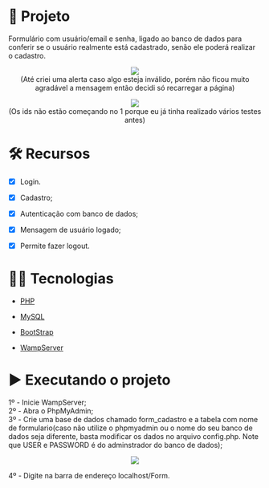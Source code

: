 # 📱 Projeto

Formulário com usuário/email e senha, ligado ao banco de dados para conferir se o usuário realmente está cadastrado, senão ele poderá realizar o cadastro.

<p align="center">
  <img src="https://user-images.githubusercontent.com/29473781/159003560-3c205ee2-d925-44dd-ab7f-fce37e7b08f8.gif" />
    <br>
  (Até criei uma alerta caso algo esteja inválido, porém não ficou muito agradável a mensagem então decidi só recarregar a página)
</p>

<p align="center">
  <img src="https://user-images.githubusercontent.com/29473781/159004565-cf8f9462-3880-4b58-8f20-1caff10972a8.gif" />
  <br>
  (Os ids não estão começando no 1 porque eu já tinha realizado vários testes antes)
</p>


# 🛠️ Recursos

- [x] Login.

- [x] Cadastro;
 
- [x] Autenticação com banco de dados;
 
- [x] Mensagem de usuário logado;
 
- [x] Permite fazer logout.
 
# 👨‍💻 Tecnologias

- [PHP](https://www.php.net/)
 
- [MySQL](https://www.mysql.com/)
 
- [BootStrap](https://getbootstrap.com/)
 
- [WampServer](https://www.wampserver.com/en/)
 
# ▶️ Executando o projeto

1º - Inicie WampServer;
<br>
2º - Abra o PhpMyAdmin;
<br>
3º - Crie uma base de dados chamado form_cadastro e a tabela com nome de formulario(caso não utilize o phpmyadmin ou o nome do seu banco de dados seja diferente, basta modificar os dados no arquivo config.php. Note que USER e PASSWORD é do adminstrador do banco de dados);
<p align="center">
  <img src="https://user-images.githubusercontent.com/29473781/159006791-0938bc62-79b2-41e0-a235-612828280a64.png" />
</p>
4º - Digite na barra de endereço localhost/Form.
